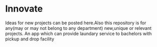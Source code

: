 # Innovate
Ideas for new projects can be posted here.Also this repository is for any(may or may not belong to any department) new,unique or relevant projects.
An app which can provide laundary service to bachelors with pickup and drop facility
